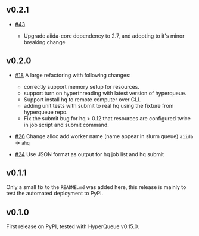 ## v0.2.1
- [#43](https://github.com/aiidateam/aiida-hyperqueue/pull/43)

    - Upgrade aiida-core dependency to 2.7, and adopting to it's minor breaking change

## v0.2.0

- [#18](https://github.com/aiidateam/aiida-hyperqueue/pull/18) A large refactoring with following changes:

    - correctly support memory setup for resources.
    - support turn on hyperthreading with latest version of hyperqueue.
    - Support install hq to remote computer over CLI.
    - adding unit tests with submit to real hq using the fixture from hyperqueue repo.
    - Fix the submit bug for hq > 0.12 that resources are configured twice in job script and submit command.

- [#26](https://github.com/aiidateam/aiida-hyperqueue/pull/26) Change alloc add worker name (name appear in slurm queue) `aiida` -> `ahq`
- [#24](https://github.com/aiidateam/aiida-hyperqueue/pull/24) Use JSON format as output for hq job list and hq submit


## v0.1.1

Only a small fix to the `README.md` was added here, this release is mainly to test the automated deployment to PyPI.

## v0.1.0

First release on PyPI, tested with HyperQueue v0.15.0.
